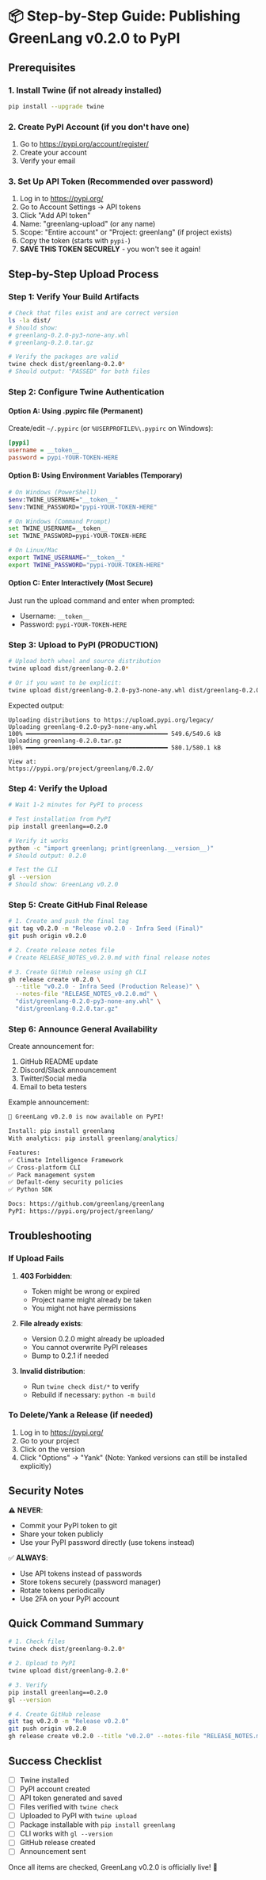 # 📦 Step-by-Step Guide: Publishing GreenLang v0.2.0 to PyPI

## Prerequisites

### 1. Install Twine (if not already installed)
```bash
pip install --upgrade twine
```

### 2. Create PyPI Account (if you don't have one)
1. Go to https://pypi.org/account/register/
2. Create your account
3. Verify your email

### 3. Set Up API Token (Recommended over password)
1. Log in to https://pypi.org/
2. Go to Account Settings → API tokens
3. Click "Add API token"
4. Name: "greenlang-upload" (or any name)
5. Scope: "Entire account" or "Project: greenlang" (if project exists)
6. Copy the token (starts with `pypi-`)
7. **SAVE THIS TOKEN SECURELY** - you won't see it again!

## Step-by-Step Upload Process

### Step 1: Verify Your Build Artifacts
```bash
# Check that files exist and are correct version
ls -la dist/
# Should show:
# greenlang-0.2.0-py3-none-any.whl
# greenlang-0.2.0.tar.gz

# Verify the packages are valid
twine check dist/greenlang-0.2.0*
# Should output: "PASSED" for both files
```

### Step 2: Configure Twine Authentication

#### Option A: Using .pypirc file (Permanent)
Create/edit `~/.pypirc` (or `%USERPROFILE%\.pypirc` on Windows):

```ini
[pypi]
username = __token__
password = pypi-YOUR-TOKEN-HERE
```

#### Option B: Using Environment Variables (Temporary)
```bash
# On Windows (PowerShell)
$env:TWINE_USERNAME="__token__"
$env:TWINE_PASSWORD="pypi-YOUR-TOKEN-HERE"

# On Windows (Command Prompt)
set TWINE_USERNAME=__token__
set TWINE_PASSWORD=pypi-YOUR-TOKEN-HERE

# On Linux/Mac
export TWINE_USERNAME="__token__"
export TWINE_PASSWORD="pypi-YOUR-TOKEN-HERE"
```

#### Option C: Enter Interactively (Most Secure)
Just run the upload command and enter when prompted:
- Username: `__token__`
- Password: `pypi-YOUR-TOKEN-HERE`

### Step 3: Upload to PyPI (PRODUCTION)

```bash
# Upload both wheel and source distribution
twine upload dist/greenlang-0.2.0*

# Or if you want to be explicit:
twine upload dist/greenlang-0.2.0-py3-none-any.whl dist/greenlang-0.2.0.tar.gz
```

Expected output:
```
Uploading distributions to https://upload.pypi.org/legacy/
Uploading greenlang-0.2.0-py3-none-any.whl
100% ━━━━━━━━━━━━━━━━━━━━━━━━━━━━━━━━━━━━━━━━ 549.6/549.6 kB
Uploading greenlang-0.2.0.tar.gz
100% ━━━━━━━━━━━━━━━━━━━━━━━━━━━━━━━━━━━━━━━━ 580.1/580.1 kB

View at:
https://pypi.org/project/greenlang/0.2.0/
```

### Step 4: Verify the Upload
```bash
# Wait 1-2 minutes for PyPI to process

# Test installation from PyPI
pip install greenlang==0.2.0

# Verify it works
python -c "import greenlang; print(greenlang.__version__)"
# Should output: 0.2.0

# Test the CLI
gl --version
# Should show: GreenLang v0.2.0
```

### Step 5: Create GitHub Final Release

```bash
# 1. Create and push the final tag
git tag v0.2.0 -m "Release v0.2.0 - Infra Seed (Final)"
git push origin v0.2.0

# 2. Create release notes file
# Create RELEASE_NOTES_v0.2.0.md with final release notes

# 3. Create GitHub release using gh CLI
gh release create v0.2.0 \
  --title "v0.2.0 - Infra Seed (Production Release)" \
  --notes-file "RELEASE_NOTES_v0.2.0.md" \
  "dist/greenlang-0.2.0-py3-none-any.whl" \
  "dist/greenlang-0.2.0.tar.gz"
```

### Step 6: Announce General Availability

Create announcement for:
1. GitHub README update
2. Discord/Slack announcement
3. Twitter/Social media
4. Email to beta testers

Example announcement:
```markdown
🎉 GreenLang v0.2.0 is now available on PyPI!

Install: pip install greenlang
With analytics: pip install greenlang[analytics]

Features:
✅ Climate Intelligence Framework
✅ Cross-platform CLI
✅ Pack management system
✅ Default-deny security policies
✅ Python SDK

Docs: https://github.com/greenlang/greenlang
PyPI: https://pypi.org/project/greenlang/
```

## Troubleshooting

### If Upload Fails

1. **403 Forbidden**:
   - Token might be wrong or expired
   - Project name might already be taken
   - You might not have permissions

2. **File already exists**:
   - Version 0.2.0 might already be uploaded
   - You cannot overwrite PyPI releases
   - Bump to 0.2.1 if needed

3. **Invalid distribution**:
   - Run `twine check dist/*` to verify
   - Rebuild if necessary: `python -m build`

### To Delete/Yank a Release (if needed)
1. Log in to https://pypi.org/
2. Go to your project
3. Click on the version
4. Click "Options" → "Yank"
(Note: Yanked versions can still be installed explicitly)

## Security Notes

⚠️ **NEVER**:
- Commit your PyPI token to git
- Share your token publicly
- Use your PyPI password directly (use tokens instead)

✅ **ALWAYS**:
- Use API tokens instead of passwords
- Store tokens securely (password manager)
- Rotate tokens periodically
- Use 2FA on your PyPI account

## Quick Command Summary

```bash
# 1. Check files
twine check dist/greenlang-0.2.0*

# 2. Upload to PyPI
twine upload dist/greenlang-0.2.0*

# 3. Verify
pip install greenlang==0.2.0
gl --version

# 4. Create GitHub release
git tag v0.2.0 -m "Release v0.2.0"
git push origin v0.2.0
gh release create v0.2.0 --title "v0.2.0" --notes-file "RELEASE_NOTES.md" dist/*
```

## Success Checklist

- [ ] Twine installed
- [ ] PyPI account created
- [ ] API token generated and saved
- [ ] Files verified with `twine check`
- [ ] Uploaded to PyPI with `twine upload`
- [ ] Package installable with `pip install greenlang`
- [ ] CLI works with `gl --version`
- [ ] GitHub release created
- [ ] Announcement sent

Once all items are checked, GreenLang v0.2.0 is officially live! 🚀